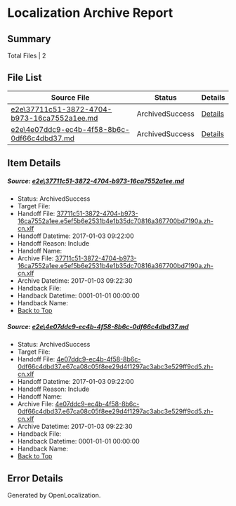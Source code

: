 # <a name='report-top'></a> Localization Archive Report

## Summary
 Total Files | 2

## File List
 Source File | Status | Details 
 ----------- | ------ | ------- 
 [e2e\37711c51-3872-4704-b973-16ca7552a1ee.md](https://github.com/OpenLocalizationTestOrg/ol-test1/blob/137bc9ac881b155251235269d2b64c4699a44261/e2e/37711c51-3872-4704-b973-16ca7552a1ee.md) | ArchivedSuccess | [Details](#29a5bd0bfdf61e91690e1a3b2eb80f10a68472141)
 [e2e\4e07ddc9-ec4b-4f58-8b6c-0df66c4dbd37.md](https://github.com/OpenLocalizationTestOrg/ol-test1/blob/137bc9ac881b155251235269d2b64c4699a44261/e2e/4e07ddc9-ec4b-4f58-8b6c-0df66c4dbd37.md) | ArchivedSuccess | [Details](#99f2c10836673f4ea96143b6feb2825732abf5042)

## Item Details
##### <a name='29a5bd0bfdf61e91690e1a3b2eb80f10a68472141'></a> Source: [e2e\37711c51-3872-4704-b973-16ca7552a1ee.md](https://github.com/OpenLocalizationTestOrg/ol-test1/blob/137bc9ac881b155251235269d2b64c4699a44261/e2e/37711c51-3872-4704-b973-16ca7552a1ee.md)
* Status: ArchivedSuccess
* Target File: 
* Handoff File: [37711c51-3872-4704-b973-16ca7552a1ee.e5ef5b6e2531b4e1b35dc70816a367700bd7190a.zh-cn.xlf](https://github.com/OpenLocalizationTestOrg/ol-test1-handoff/blob/f5a479814bf45e388148c5983ea76f40035a23d8/ol-handoff/OpenLocalizationTestOrg/ol-test1-zhcn/ci/ht/37711c51-3872-4704-b973-16ca7552a1ee.e5ef5b6e2531b4e1b35dc70816a367700bd7190a.zh-cn.xlf)
* Handoff Datetime: 2017-01-03 09:22:00
* Handoff Reason: Include
* Handoff Name: 
* Archive File: [37711c51-3872-4704-b973-16ca7552a1ee.e5ef5b6e2531b4e1b35dc70816a367700bd7190a.zh-cn.xlf](https://github.com/OpenLocalizationTestOrg/ol-test1-handoff/blob/80b2d49335792862a0107f3cb62672f76d2dcf1d/ol-archive/OpenLocalizationTestOrg/ol-test1-zhcn/ci/ht/37711c51-3872-4704-b973-16ca7552a1ee.e5ef5b6e2531b4e1b35dc70816a367700bd7190a.zh-cn.xlf)
* Archive Datetime: 2017-01-03 09:22:30
* Handback File: 
* Handback Datetime: 0001-01-01 00:00:00
* Handback Name: 
* [Back to Top](#report-top)

##### <a name='99f2c10836673f4ea96143b6feb2825732abf5042'></a> Source: [e2e\4e07ddc9-ec4b-4f58-8b6c-0df66c4dbd37.md](https://github.com/OpenLocalizationTestOrg/ol-test1/blob/137bc9ac881b155251235269d2b64c4699a44261/e2e/4e07ddc9-ec4b-4f58-8b6c-0df66c4dbd37.md)
* Status: ArchivedSuccess
* Target File: 
* Handoff File: [4e07ddc9-ec4b-4f58-8b6c-0df66c4dbd37.e67ca08c05f8ee29d4f1297ac3abc3e529ff9cd5.zh-cn.xlf](https://github.com/OpenLocalizationTestOrg/ol-test1-handoff/blob/f5a479814bf45e388148c5983ea76f40035a23d8/ol-handoff/OpenLocalizationTestOrg/ol-test1-zhcn/ci/ht/4e07ddc9-ec4b-4f58-8b6c-0df66c4dbd37.e67ca08c05f8ee29d4f1297ac3abc3e529ff9cd5.zh-cn.xlf)
* Handoff Datetime: 2017-01-03 09:22:00
* Handoff Reason: Include
* Handoff Name: 
* Archive File: [4e07ddc9-ec4b-4f58-8b6c-0df66c4dbd37.e67ca08c05f8ee29d4f1297ac3abc3e529ff9cd5.zh-cn.xlf](https://github.com/OpenLocalizationTestOrg/ol-test1-handoff/blob/80b2d49335792862a0107f3cb62672f76d2dcf1d/ol-archive/OpenLocalizationTestOrg/ol-test1-zhcn/ci/ht/4e07ddc9-ec4b-4f58-8b6c-0df66c4dbd37.e67ca08c05f8ee29d4f1297ac3abc3e529ff9cd5.zh-cn.xlf)
* Archive Datetime: 2017-01-03 09:22:30
* Handback File: 
* Handback Datetime: 0001-01-01 00:00:00
* Handback Name: 
* [Back to Top](#report-top)


## Error Details

Generated by OpenLocalization.
